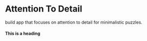 # Attention To Detail

build app that focuses on attention to detail for minimalistic puzzles. 

#### This is a heading
